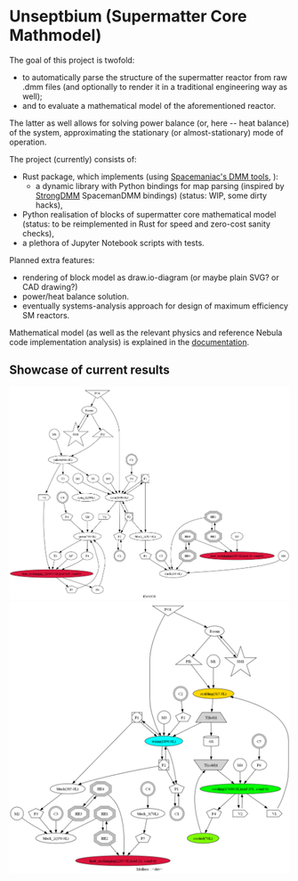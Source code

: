 # Unseptbium (Supermatter Core Mathmodel)

The goal of this project is twofold:
- to automatically parse the structure of the supermatter reactor from raw .dmm files (and optionally to render it in a traditional engineering way as well);
- and to evaluate a mathematical model of the aforementioned reactor.

The latter as well allows for solving power balance (or, here -- heat balance) of the system, approximating the stationary (or almost-stationary)
mode of operation.

The project (currently) consists of:
- Rust package, which implements (using [Spacemaniac's DMM tools](https://github.com/SpaceManiac/SpacemanDMM), ):
  - a dynamic library with Python bindings for map parsing (inspired by [StrongDMM](https://github.com/SpaiR/StrongDMM) SpacemanDMM bindings) (status: WIP, some dirty hacks),
- Python realisation of blocks of supermatter core mathematical model (status: to be reimplemented in Rust for speed and zero-cost sanity checks),
- a plethora of Jupyter Notebook scripts with tests.

Planned extra features:
- rendering of block model as draw.io-diagram (or maybe plain SVG? or CAD drawing?)
- power/heat balance solution.
- eventually systems-analysis approach for design of maximum efficiency SM reactors.

Mathematical model (as well as the relevant physics and reference Nebula code implementation analysis) is explained in the [documentation](./docs/math.md).

## Showcase of current results

![Exodus SM core piping graph](./docs/graph/exodus.png)
![ScavStation's Ministation SM core piping graph](./docs/graph/mollusc.png)